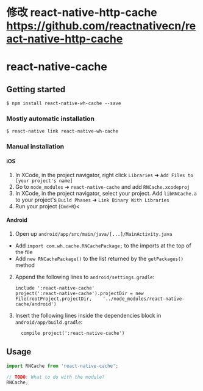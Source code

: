 #  修改 react-native-http-cache https://github.com/reactnativecn/react-native-http-cache
# react-native-cache

## Getting started

`$ npm install react-native-wh-cache --save`

### Mostly automatic installation

`$ react-native link react-native-wh-cache`

### Manual installation


#### iOS

1. In XCode, in the project navigator, right click `Libraries` ➜ `Add Files to [your project's name]`
2. Go to `node_modules` ➜ `react-native-cache` and add `RNCache.xcodeproj`
3. In XCode, in the project navigator, select your project. Add `libRNCache.a` to your project's `Build Phases` ➜ `Link Binary With Libraries`
4. Run your project (`Cmd+R`)<

#### Android

1. Open up `android/app/src/main/java/[...]/MainActivity.java`
  - Add `import com.wh.cache.RNCachePackage;` to the imports at the top of the file
  - Add `new RNCachePackage()` to the list returned by the `getPackages()` method
2. Append the following lines to `android/settings.gradle`:
  	```
  	include ':react-native-cache'
  	project(':react-native-cache').projectDir = new File(rootProject.projectDir, 	'../node_modules/react-native-cache/android')
  	```
3. Insert the following lines inside the dependencies block in `android/app/build.gradle`:
  	```
      compile project(':react-native-cache')
  	```


## Usage
```javascript
import RNCache from 'react-native-cache';

// TODO: What to do with the module?
RNCache;
```
  

